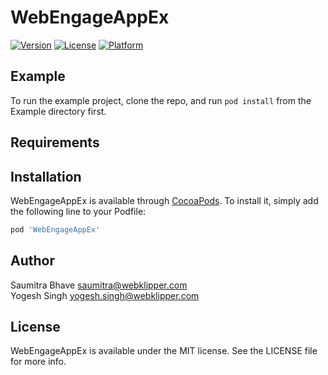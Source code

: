 # WebEngageAppEx

[![Version](https://img.shields.io/cocoapods/v/WebEngageAppEx.svg?style=flat)](http://cocoapods.org/pods/WebEngageAppEx)
[![License](https://img.shields.io/cocoapods/l/WebEngageAppEx.svg?style=flat)](http://cocoapods.org/pods/WebEngageAppEx)
[![Platform](https://img.shields.io/cocoapods/p/WebEngageAppEx.svg?style=flat)](http://cocoapods.org/pods/WebEngageAppEx)

## Example

To run the example project, clone the repo, and run `pod install` from the Example directory first.

## Requirements

## Installation

WebEngageAppEx is available through [CocoaPods](http://cocoapods.org). To install
it, simply add the following line to your Podfile:

```ruby
pod 'WebEngageAppEx'
```

## Author

Saumitra Bhave saumitra@webklipper.com <br/>
Yogesh Singh yogesh.singh@webklipper.com

## License

WebEngageAppEx is available under the MIT license. See the LICENSE file for more info.
